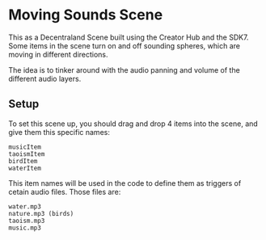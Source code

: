 # Moving Sounds Scene

This as a Decentraland Scene built using the Creator Hub and the SDK7.
Some items in the scene turn on and off sounding spheres, which are moving in different directions.

The idea is to tinker around with the audio panning and volume of the different audio layers.

## Setup

To set this scene up, you should drag and drop 4 items into the scene, and give them this specific names:

```
musicItem
taoismItem
birdItem
waterItem
```

This item names will be used in the code to define them as triggers of cetain audio files. Those files are:

```
water.mp3
nature.mp3 (birds)
taoism.mp3
music.mp3
```